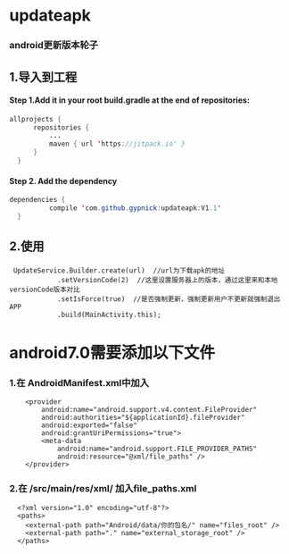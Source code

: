 # updateapk
### android更新版本轮子
## 1.导入到工程
####    Step 1.Add it in your root build.gradle at the end of repositories:
  ```Java
  allprojects {
		repositories {
			...
			maven { url 'https://jitpack.io' }
		}
	}
  ```
####   Step 2. Add the dependency
  ```Java
  dependencies {
	        compile 'com.github.gypnick:updateapk:V1.1'
	}
  ```
##  2.使用
####  
     UpdateService.Builder.create(url)  //url为下载apk的地址
                .setVersionCode(2)  //这里设置服务器上的版本，通过这里来和本地versionCode版本对比 
                .setIsForce(true)  //是否强制更新，强制更新用户不更新就强制退出APP
                .build(MainActivity.this); 
  
# android7.0需要添加以下文件
###  1.在 AndroidManifest.xml中加入
        <provider
            android:name="android.support.v4.content.FileProvider"
            android:authorities="${applicationId}.fileProvider"
            android:exported="false"
            android:grantUriPermissions="true">
            <meta-data
                android:name="android.support.FILE_PROVIDER_PATHS"
                android:resource="@xml/file_paths" />
        </provider>
###  2.在 /src/main/res/xml/  加入file_paths.xml
      <?xml version="1.0" encoding="utf-8"?>
      <paths>
        <external-path path="Android/data/你的包名/" name="files_root" />
        <external-path path="." name="external_storage_root" />
      </paths>        
  
  
  
